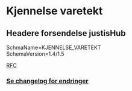 # Kjennelse varetekt

## Headere forsendelse justisHub
SchmaName=KJENNELSE_VARETEKT  
SchemaVersion=1.4/1.5

[RFC](../../../rfc/MessageName-header.md)

### [Se changelog for endringer](./changelog.md)

